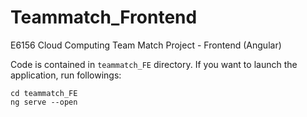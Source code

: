 # Teammatch_Frontend
E6156 Cloud Computing Team Match Project - Frontend (Angular)

Code is contained in ```teammatch_FE``` directory. If you want to launch the application, run followings:
```
cd teammatch_FE
ng serve --open
```